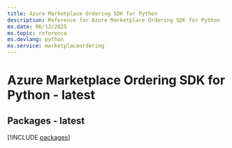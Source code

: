 ```yaml
---
title: Azure Marketplace Ordering SDK for Python
description: Reference for Azure Marketplace Ordering SDK for Python
ms.date: 06/13/2025
ms.topic: reference
ms.devlang: python
ms.service: marketplaceordering
---
```

# Azure Marketplace Ordering SDK for Python - latest
## Packages - latest
[!INCLUDE [packages](marketplace-ordering-index.md)]